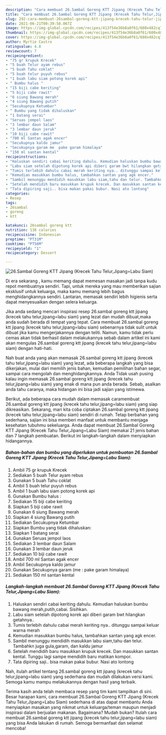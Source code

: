 ```yaml
---
description: "Cara membuat 26.Sambal Goreng KTT Jipang (Krecek Tahu Telur,Jipang=Labu Siam) yang lezat dan Mudah Dibuat"
title: "Cara membuat 26.Sambal Goreng KTT Jipang (Krecek Tahu Telur,Jipang=Labu Siam) yang lezat dan Mudah Dibuat"
slug: 292-cara-membuat-26sambal-goreng-ktt-jipang-krecek-tahu-telur-jipanglabu-siam-yang-lezat-dan-mudah-dibuat
date: 2021-06-21T00:39:58.067Z
image: https://img-global.cpcdn.com/recipes/413f54e36b8a0f61/680x482cq70/26sambal-goreng-ktt-jipang-krecek-tahu-telurjipanglabu-siam-foto-resep-utama.jpg
thumbnail: https://img-global.cpcdn.com/recipes/413f54e36b8a0f61/680x482cq70/26sambal-goreng-ktt-jipang-krecek-tahu-telurjipanglabu-siam-foto-resep-utama.jpg
cover: https://img-global.cpcdn.com/recipes/413f54e36b8a0f61/680x482cq70/26sambal-goreng-ktt-jipang-krecek-tahu-telurjipanglabu-siam-foto-resep-utama.jpg
author: Myrtie Castro
ratingvalue: 4.8
reviewcount: 7
recipeingredient:
- "75 gr krupuk Krecek"
- "5 buah Telur ayam rebus"
- "5 buah Tahu coklat"
- "5 buah telur puyuh rebus"
- "1 buah labu siam potong korek api"
- " Bumbu halus "
- "15 biji cabe keriting"
- "5 biji cabe rawit"
- "6 siung Bawang merah"
- "4 siung Bawang putih"
- "Secukupnya Ketumbar"
- " Bumbu yang tidak dihaluskan"
- "1 batang serai"
- "Seruas jempol laos"
- "3 lembar daun Salam"
- "3 lembar daun jeruk"
- "10 biji cabe rawit"
- "700 ml Santan agak encer"
- "Secukupnya kaldo jamur"
- "Secukupnya garam me  pake garam himalaya"
- "150 ml santan kental"
recipeinstructions:
- "Haluskan sendiri cabai keriting dahulu. Kemudian haluskan bumbu bawang merah,putih,cabai. Sisihkan."
- "Labu siam setelah dipotong korek api diberi garam bwt hilangkan getahnya.."
- "Tumis terlebih dahulu cabai merah keriting nya.. ditunggu sampai keluar warna merah"
- "Kemudian masukkan bumbu halus, tambahkan santan yang agk encer."
- "Sambil menunggu mendidih masukkan labu siam,tahu dan telur. Tambahkn juga gula,garam, dan kaldu jamur"
- "Setelah mendidih baru masukkan krupuk krecek. Dan masukkan santan kental. Tunggu lagi sampe mendidih baru matikan kompor."
- "Tata dipiring saji.. bisa makan pakai bubur. Nasi ato lontong"
categories:
- Resep
tags:
- 26sambal
- goreng
- ktt

katakunci: 26sambal goreng ktt 
nutrition: 138 calories
recipecuisine: Indonesian
preptime: "PT31M"
cooktime: "PT56M"
recipeyield: "1"
recipecategory: Dessert

---
```



![26.Sambal Goreng KTT Jipang (Krecek Tahu Telur,Jipang=Labu Siam)](https://img-global.cpcdn.com/recipes/413f54e36b8a0f61/680x482cq70/26sambal-goreng-ktt-jipang-krecek-tahu-telurjipanglabu-siam-foto-resep-utama.jpg)

Di era  sekarang , kamu memang dapat memesan masakan jadi tanpa kudu repot membuatnya sendiri. Tapi, untuk mereka yang mau memberikan sajian eksklusif untuk keluarga, maka kamu memang lebih bagus menghidangkannya sendiri. Lantaran, memasak sendiri lebih higienis serta dapat menyesuaikan dengan selera keluarga.

Jika anda sedang mencari inspirasi resep 26.sambal goreng ktt jipang (krecek tahu telur,jipang=labu siam) yang lezat dan mudah dibuat,maka anda sudah berada di tempat yang tepat. Cara membuat 26.sambal goreng ktt jipang (krecek tahu telur,jipang=labu siam)  sebenarnya tidak sulit untuk dibuat jika kamu mengerjakannya dengan teliti. Namun, kamu tidak perlu cemas akan tidak berhasil dalam melakukannya 
sebab dalam artikel ini kami akan mengulas 26.sambal goreng ktt jipang (krecek tahu telur,jipang=labu siam) dengan hati-hati.  



Nah buat anda yang akan memasak 26.sambal goreng ktt jipang (krecek tahu telur,jipang=labu siam) yang lezat, ada beberapa langkah yang bisa dikerjakan, mulai dari memilih jenis bahan, kemudian pemilihan bahan segar, sampai cara mengolah dan menghidangkannya. Anda Tidak usah pusing kalau ingin memasak 26.sambal goreng ktt jipang (krecek tahu telur,jipang=labu siam) yang enak di mana pun anda berada. Sebab, asalkan anda  tahu caranya, maka hidangan ini bisa jadi sajian yang istimewa.

Berikut, ada beberapa cara mudah dalam memasak caramembuat 26.sambal goreng ktt jipang (krecek tahu telur,jipang=labu siam) yang siap dikreasikan. Sekarang, mari kita coba ciptakan 26.sambal goreng ktt jipang (krecek tahu telur,jipang=labu siam) sendiri di rumah. Tetap berbahan yang sederhana, sajian ini bisa memberi manfaat untuk membantu menjaga kesehatan tubuhmu sekeluarga. Anda dapat membuat 26.Sambal Goreng KTT Jipang (Krecek Tahu Telur,Jipang=Labu Siam) memakai 21 jenis bahan dan 7 langkah pembuatan. Berikut ini langkah-langkah dalam menyiapkan hidangannya.

<!--inarticleads1-->

##### Bahan-bahan dan bumbu yang diperlukan untuk pembuatan 26.Sambal Goreng KTT Jipang (Krecek Tahu Telur,Jipang=Labu Siam):

1. Ambil 75 gr krupuk Krecek
1. Sediakan 5 buah Telur ayam rebus
1. Gunakan 5 buah Tahu coklat
1. Ambil 5 buah telur puyuh rebus
1. Ambil 1 buah labu siam potong korek api
1. Gunakan  Bumbu halus :
1. Sediakan 15 biji cabe keriting
1. Siapkan 5 biji cabe rawit
1. Gunakan 6 siung Bawang merah
1. Siapkan 4 siung Bawang putih
1. Sediakan Secukupnya Ketumbar
1. Siapkan  Bumbu yang tidak dihaluskan:
1. Siapkan 1 batang serai
1. Gunakan Seruas jempol laos
1. Sediakan 3 lembar daun Salam
1. Gunakan 3 lembar daun jeruk
1. Sediakan 10 biji cabe rawit
1. Ambil 700 ml Santan agak encer
1. Ambil Secukupnya kaldo jamur
1. Gunakan Secukupnya garam (me : pake garam himalaya)
1. Sediakan 150 ml santan kental




<!--inarticleads2-->

##### Langkah-langkah membuat 26.Sambal Goreng KTT Jipang (Krecek Tahu Telur,Jipang=Labu Siam):

1. Haluskan sendiri cabai keriting dahulu. Kemudian haluskan bumbu bawang merah,putih,cabai. Sisihkan.
1. Labu siam setelah dipotong korek api diberi garam bwt hilangkan getahnya..
1. Tumis terlebih dahulu cabai merah keriting nya.. ditunggu sampai keluar warna merah
1. Kemudian masukkan bumbu halus, tambahkan santan yang agk encer.
1. Sambil menunggu mendidih masukkan labu siam,tahu dan telur. Tambahkn juga gula,garam, dan kaldu jamur
1. Setelah mendidih baru masukkan krupuk krecek. Dan masukkan santan kental. Tunggu lagi sampe mendidih baru matikan kompor.
1. Tata dipiring saji.. bisa makan pakai bubur. Nasi ato lontong




Nah, itulah artikel tentang  26.sambal goreng ktt jipang (krecek tahu telur,jipang=labu siam)  yang sederhana dan mudah dilakukan versi kami. Semoga kamu mampu melakukannya dengan hasil yang terbaik. 

Terima kasih anda telah membaca resep yang tim kami tampilkan di sini. Besar harapan kami, cara membuat  26.Sambal Goreng KTT Jipang (Krecek Tahu Telur,Jipang=Labu Siam) sederhana di atas dapat membantu Anda menyiapkan masakan yang nikmat untuk keluarga/teman maupun menjadi inspirasi dalam berjualan makanan. Bagaimana? Mudah bukan? Itulah cara membuat 26.sambal goreng ktt jipang (krecek tahu telur,jipang=labu siam) yang bisa Anda lakukan di rumah. Semoga bermanfaat dan selamat mencoba!

